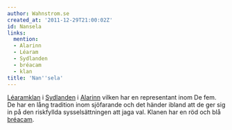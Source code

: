 ```yaml
---
author: Wahnstrom.se
created_at: '2011-12-29T21:00:02Z'
id: Nansela
links:
  mention:
  - Alarinn
  - Léaram
  - Sydlanden
  - bréacam
  - klan
title: 'Nan''sela'
---
```


[Léaram][][klan] i [Sydlanden] i [Alarinn] vilken har en representant inom De fem. De har en lång
tradition inom sjöfarande och det händer ibland att de ger sig in på den riskfyllda sysselsättningen
att jaga val. Klanen har en röd och blå [bréacam].

  [Léaram]: Léaram
  [klan]: klan
  [Sydlanden]: Sydlanden
  [Alarinn]: Alarinn
  [bréacam]: bréacam